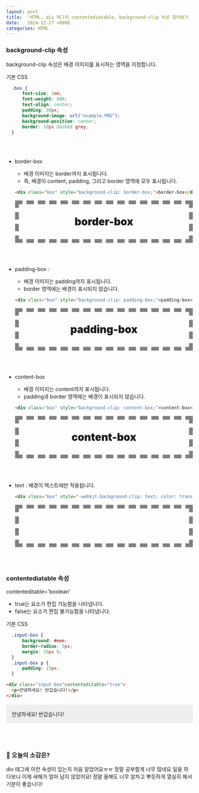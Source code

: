```yaml
---
layout: post
title:  ⌜HTML⌟ div 태그의 contentediatable, background-clip 속성 알아보기
date:   2024-12-27 +0900
categories: HTML
---
```



### background-clip 속성
background-clip 속성은 배경 이미지를 표시하는 영역을 지정합니다.

기본 CSS
  ``` CSS
    .box {
        font-size: 2em;
        font-weight: 900;
        text-align: center;
        padding: 30px;
        background-image: url("example.PNG");
        background-position: center;
        border: 10px dashed grey;  
    }
  ```

  <style>
    .box {
        font-size: 2em;
        font-weight: 900;
        text-align: center;
        padding: 30px;
        background-image: url("https://raw.githubusercontent.com/201960003/study_blog/refs/heads/main/img/post24/IMG_1375.PNG");
        background-position: center;
        border: 10px dashed grey;  
    }

</style>
  <br><br>

- border-box 
    - 배경 이미지는 border까지 표시됩니다.
    - 즉, 배경이 content, padding, 그리고 border 영역에 모두 표시됩니다.

  ``` html
  <div class="box" style="background-clip: border-box;">border-box</div>
  ```

  <div class="box" style="background-clip: border-box;">border-box</div>
<br><br>

- padding-box :
    - 배경 이미지는 padding까지 표시됩니다.
    - border 영역에는 배경이 표시되지 않습니다.

  ``` html
  <div class="box" style="background-clip: padding-box;">padding-box</div>
  ```

  <div class="box" style="background-clip: padding-box;">padding-box</div>
<br><br>

- content-box
    - 배경 이미지는 content까지 표시됩니다.
    - padding과 border 영역에는 배경이 표시되지 않습니다.

  ``` html
  <div class="box" style="background-clip: content-box;">content-box</div>
  ```

  <div class="box" style="background-clip: content-box;">content-box</div>
<br><br>

- text : 배경이 텍스트에만 적용됩니다.

  ``` html
  <div class="box" style="-webkit-background-clip: text; color: transparent; background-clip: text;">text</div>
  ```
  <div class="box" style="-webkit-background-clip: text; color: transparent; background-clip: text; ">text</div>
<br><br>


### contentediatable 속성
contenteditable='boolean'
- true는 요소가 편집 가능함을 나타냅니다.
- false는 요소가 편집 불가능함을 나타냅니다.


기본 CSS

  ``` CSS
    .input-box {
        background: #eee;
        border-radius: 5px;
        margin: 16px 0;
    }
    .input-box p {
        padding: 15px;
    }
  ```
  
  <style>
    .input-box {
        background: #eee;
        border-radius: 5px;
        margin: 16px 0;
    }
    .input-box p {
        padding: 15px;
    }
</style>

  ``` html
  <div class="input-box"contenteditable="true">
    <p>안녕하세요! 반갑습니다!</p>
  </div>
  ```
  <div class="input-box"contenteditable="true">
    <p>안녕하세요! 반갑습니다!</p>
  </div>
<br><br>

### 🧐 오늘의 소감은?
div 태그에 이런 속성이 있는지 처음 알았어요ㅠㅠ 정말 공부할게 너무 많네요 일을 하다보니 이제 새해가 얼마 남지 않았어요! 정말 올해도 너무 알차고 뿌듯하게 열실히 해서 기분이 좋습니다!

<br>